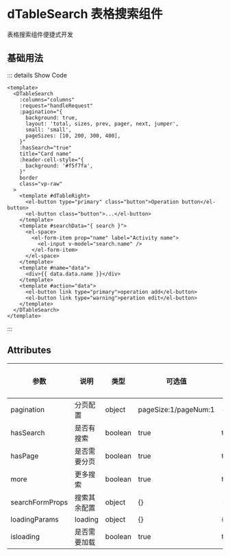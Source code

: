 <!--
 * @Date: 2023-10-18 13:01:07
 * @Auth: 463997479@qq.com
 * @LastEditors: 463997479@qq.com
 * @LastEditTime: 2023-11-06 17:01:51
 * @FilePath: \dc-component\docs\component\dTableSearch.md
-->

# dTableSearch 表格搜索组件

表格搜索组件便捷式开发

## 基础用法

  <dTable class="vp-raw"></dTable>




::: details Show Code

```vue
<template>
  <DTableSearch
    :columns="columns"
    :request="handleRequest"
    :pagination="{
      background: true,
      layout: 'total, sizes, prev, pager, next, jumper',
      small: 'small',
      pageSizes: [10, 200, 300, 400],
    }"
    :hasSearch="true"
    title="Card name"
    :header-cell-style="{
      background: '#f5f7fa',
    }"
    border
    class="vp-raw"
  >
    <template #dTableRight>
      <el-button type="primary" class="button">Operation button</el-button>
      <el-button class="button">...</el-button>
    </template>
    <template #searchData="{ search }">
      <el-space>
        <el-form-item prop="name" label="Activity name">
          <el-input v-model="search.name" />
        </el-form-item>
      </el-space>
    </template>
    <template #name="data">
      <div>{{ data.data.name }}</div>
    </template>
    <template #action="data">
      <el-button link type="primary">operation add</el-button>
      <el-button link type="warning">peration edit</el-button>
    </template>
  </DTableSearch>
</template>
```

:::

## Attributes

| 参数          | 说明 | 类型   | 可选值                                           | 默认值  |
| ---- | ---- | ------ | ------------------------------------------------ | ------- |
| pagination | 分页配置 | object | pageSize:1/pageNum:1                           | - |
| hasSearch | 是否有搜索 | boolean | true                                          | true |
| hasPage |是否需要分页 | boolean |true                                            | true |
| more | 更多搜索 | boolean | true                                                 | true |
| searchFormProps | 搜索其余配置 | object | {}                                      |    -|
| loadingParams | loading | object | {} | {} |
| isloading | 是否需要加载 | boolean | true| true |

